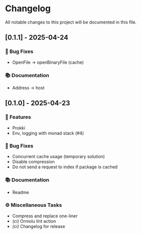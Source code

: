 # Changelog

All notable changes to this project will be documented in this file.

## [0.1.1] - 2025-04-24

### 🐛 Bug Fixes

- OpenFile -> openBinaryFile (cache)

### 📚 Documentation

- Address -> host

## [0.1.0] - 2025-04-23

### 🚀 Features

- Prokki
- Env, logging with monad stack (#4)

### 🐛 Bug Fixes

- Concurrent cache usage (temporary solution)
- Disable compression
- Do not send a request to index if package is cached

### 📚 Documentation

- Readme

### ⚙️ Miscellaneous Tasks

- Compress and replace one-liner
- *(ci)* Ormolu lint action
- *(ci)* Changelog for release

<!-- generated by git-cliff -->
